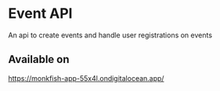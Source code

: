 # Event API

An api to create events and handle user registrations on events

## Available on

https://monkfish-app-55x4l.ondigitalocean.app/
